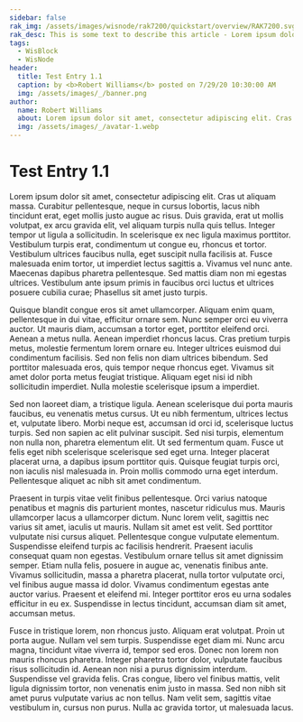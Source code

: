 ```yaml
---
sidebar: false
rak_img: /assets/images/wisnode/rak7200/quickstart/overview/RAK7200.svg
rak_desc: This is some text to describe this article - Lorem ipsum dolor sit amet, consectetur adipiscing elit. Vivamus et ultricies massa, a consectetur lacus. Maecenas placerat molestie felis vel lobortis.
tags:
  - WisBlock
  - WisNode
header:
  title: Test Entry 1.1
  caption: by <b>Robert Williams</b> posted on 7/29/20 10:30:00 AM
  img: /assets/images/_/banner.png
author:
  name: Robert Williams
  about: Lorem ipsum dolor sit amet, consectetur adipiscing elit. Cras ut aliquam massa. Curabitur pellentesque, neque in cursus lobortis, lacus nibh tincidunt erat, eget mollis justo augue ac risus.
  img: /assets/images/_/avatar-1.webp
---
```


# Test Entry 1.1

Lorem ipsum dolor sit amet, consectetur adipiscing elit. Cras ut aliquam massa. Curabitur pellentesque, neque in cursus lobortis, lacus nibh tincidunt erat, eget mollis justo augue ac risus. Duis gravida, erat ut mollis volutpat, ex arcu gravida elit, vel aliquam turpis nulla quis tellus. Integer tempor ut ligula a sollicitudin. In scelerisque ex nec ligula maximus porttitor. Vestibulum turpis erat, condimentum ut congue eu, rhoncus et tortor. Vestibulum ultrices faucibus nulla, eget suscipit nulla facilisis at. Fusce malesuada enim tortor, ut imperdiet lectus sagittis a. Vivamus vel nunc ante. Maecenas dapibus pharetra pellentesque. Sed mattis diam non mi egestas ultrices. Vestibulum ante ipsum primis in faucibus orci luctus et ultrices posuere cubilia curae; Phasellus sit amet justo turpis.

Quisque blandit congue eros sit amet ullamcorper. Aliquam enim quam, pellentesque in dui vitae, efficitur ornare sem. Nunc semper orci eu viverra auctor. Ut mauris diam, accumsan a tortor eget, porttitor eleifend orci. Aenean a metus nulla. Aenean imperdiet rhoncus lacus. Cras pretium turpis metus, molestie fermentum lorem ornare eu. Integer ultrices euismod dui condimentum facilisis. Sed non felis non diam ultrices bibendum. Sed porttitor malesuada eros, quis tempor neque rhoncus eget. Vivamus sit amet dolor porta metus feugiat tristique. Aliquam eget nisi id nibh sollicitudin imperdiet. Nulla molestie scelerisque ipsum a imperdiet.

Sed non laoreet diam, a tristique ligula. Aenean scelerisque dui porta mauris faucibus, eu venenatis metus cursus. Ut eu nibh fermentum, ultrices lectus et, vulputate libero. Morbi neque est, accumsan id orci id, scelerisque luctus turpis. Sed non sapien ac elit pulvinar suscipit. Sed nisi turpis, elementum non nulla non, pharetra elementum elit. Ut sed fermentum quam. Fusce ut felis eget nibh scelerisque scelerisque sed eget urna. Integer placerat placerat urna, a dapibus ipsum porttitor quis. Quisque feugiat turpis orci, non iaculis nisl malesuada in. Proin mollis commodo urna eget interdum. Pellentesque aliquet ac nibh sit amet condimentum.

Praesent in turpis vitae velit finibus pellentesque. Orci varius natoque penatibus et magnis dis parturient montes, nascetur ridiculus mus. Mauris ullamcorper lacus a ullamcorper dictum. Nunc lorem velit, sagittis nec varius sit amet, iaculis ut mauris. Nullam sit amet est velit. Sed porttitor vulputate nisi cursus aliquet. Pellentesque congue vulputate elementum. Suspendisse eleifend turpis ac facilisis hendrerit. Praesent iaculis consequat quam non egestas. Vestibulum ornare tellus sit amet dignissim semper. Etiam nulla felis, posuere in augue ac, venenatis finibus ante. Vivamus sollicitudin, massa a pharetra placerat, nulla tortor vulputate orci, vel finibus augue massa id dolor. Vivamus condimentum egestas ante auctor varius. Praesent et eleifend mi. Integer porttitor eros eu urna sodales efficitur in eu ex. Suspendisse in lectus tincidunt, accumsan diam sit amet, accumsan metus.

Fusce in tristique lorem, non rhoncus justo. Aliquam erat volutpat. Proin ut porta augue. Nullam vel sem turpis. Suspendisse eget diam mi. Nunc arcu magna, tincidunt vitae viverra id, tempor sed eros. Donec non lorem non mauris rhoncus pharetra. Integer pharetra tortor dolor, vulputate faucibus risus sollicitudin id. Aenean non nisi a purus dignissim interdum. Suspendisse vel gravida felis. Cras congue, libero vel finibus mattis, velit ligula dignissim tortor, non venenatis enim justo in massa. Sed non nibh sit amet purus vulputate varius ac non tellus. Nam velit sem, sagittis vitae vestibulum in, cursus non purus. Nulla ac gravida tortor, ut malesuada lacus.

<rk-author />
